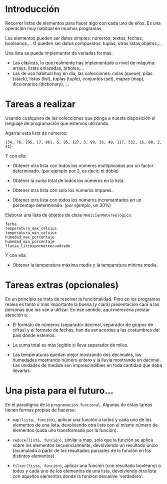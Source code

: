 # Introducción

Recorrer listas de elementos para hacer algo con cada uno de ellos. Es una operación muy habitual en muchos programas.

Los elementos pueden ser datos simples: números, textos, fechas, booleanos,... O pueden ser datos compuestos: tuplas, otras listas,objetos,...

Una lista se puede implementar de variadas formas:

- Las clásicas, lo que realmente hay implementado a nivel de máquina: arrays, listas enlazadas, árboles,...
- Las de uso habitual hoy en día, las colecciones: colas (queue), pilas (stack), listas (list), tuplas (tuple), conjuntos (set), mapas (map), diccionarios (dictionary), ...

# Tareas a realizar

Usando cualquiera de las colecciones que ponga a nuesta disposición el lenguaje de programación que estemos utilizando.

Agarrar esta lista de números:

```
{34, 76, 295, 17, 861, 5, 95, 127, 3, 99, 26, 49, 117, 532, 15, 88, 2, 31}
```

Y con ella:

- Obtener otra lista con todos los números multiplicados por un factor determinado. (por ejemplo por 2, es decir, el doble)

- Obtener la suma total de todos los números en la lista.

- Obtener otra lista con solo los números impares.

- Obtener otra lista con todos los números incrementados en un porcentaje determinado. (por ejemplo, un 30%)

Elaborar una lista de objetos de clase `MedicionMetereologica`:

```
fecha
temperatura_max_celsius
temperatura_min_celsius
humedad_max_porcentaje
humedad_min_porcentaje
lluvia_litrospormetrocuadrado
```

Y con ella:

- Obtener la temperatura máxima media y la temperatura mínima media.

# Tareas extras (opcionales)

En un principio se trata de resolver la funcionalidad. Pero en los programas reales es tanto o más importante la buena (y clara) presentación cara a las personas que los van a utilizar. En ese sentido, aquí mereceria prestar atención a:

- El formato de números (separador decimal, separador de grupos de cifras) y el formato de fechas, han de ser acordes a las costumbres del pais donde estemos.

- La suma total es más legible si lleva separador de miles.

- Las temperaturas quedan mejor mostrando dos decimales, las humedades mostrando número entero y la lluvia mostrando un decimal. Las unidades de medida son imprescindibles en toda cantidad que deba llevarlas.

# Una pista para el futuro...

En el paradigma de la `programación funcional`. Algunas de estas tareas tienen formas propias de hacerse:

- `map(lista, función)`, aplicar una función a todos y cada uno de los elementos de una lista, devolviendo otra lista con el mismo número de elementos (cada uno transformado por la función).

- `reduce(lista, función)`, similar a map, solo que la función se aplica sobre los elementos secuencialmente, devolviendo un resultado único (acumulado a partir de los resultados parciales de la función en los distintos elementos).

- `filter(lista, función)`, aplicar una función (con resultado booleano) a todos y cada uno de los elementos de una lista, devolviendo otra lista con aquellos elementos donde la función devuelve 'verdadero'.

